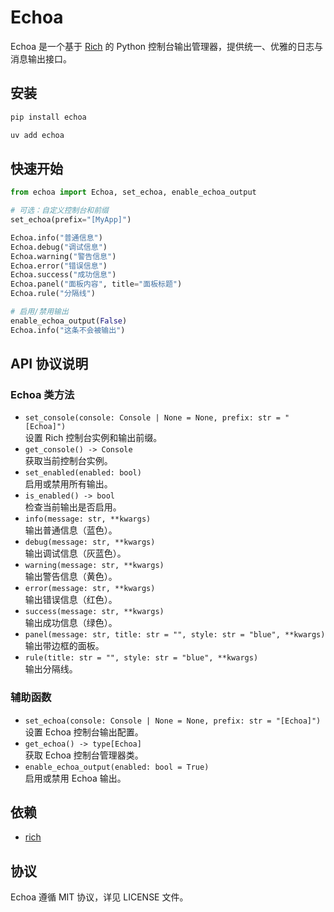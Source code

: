 # Echoa

Echoa 是一个基于 [Rich](https://github.com/Textualize/rich) 的 Python 控制台输出管理器，提供统一、优雅的日志与消息输出接口。

## 安装

```bash
pip install echoa

uv add echoa
```

## 快速开始

```python
from echoa import Echoa, set_echoa, enable_echoa_output

# 可选：自定义控制台和前缀
set_echoa(prefix="[MyApp]")

Echoa.info("普通信息")
Echoa.debug("调试信息")
Echoa.warning("警告信息")
Echoa.error("错误信息")
Echoa.success("成功信息")
Echoa.panel("面板内容", title="面板标题")
Echoa.rule("分隔线")

# 启用/禁用输出
enable_echoa_output(False)
Echoa.info("这条不会被输出")
```

## API 协议说明

### Echoa 类方法

- `set_console(console: Console | None = None, prefix: str = "[Echoa]")`  
  设置 Rich 控制台实例和输出前缀。
- `get_console() -> Console`  
  获取当前控制台实例。
- `set_enabled(enabled: bool)`  
  启用或禁用所有输出。
- `is_enabled() -> bool`  
  检查当前输出是否启用。
- `info(message: str, **kwargs)`  
  输出普通信息（蓝色）。
- `debug(message: str, **kwargs)`  
  输出调试信息（灰蓝色）。
- `warning(message: str, **kwargs)`  
  输出警告信息（黄色）。
- `error(message: str, **kwargs)`  
  输出错误信息（红色）。
- `success(message: str, **kwargs)`  
  输出成功信息（绿色）。
- `panel(message: str, title: str = "", style: str = "blue", **kwargs)`  
  输出带边框的面板。
- `rule(title: str = "", style: str = "blue", **kwargs)`  
  输出分隔线。

### 辅助函数

- `set_echoa(console: Console | None = None, prefix: str = "[Echoa]")`  
  设置 Echoa 控制台输出配置。
- `get_echoa() -> type[Echoa]`  
  获取 Echoa 控制台管理器类。
- `enable_echoa_output(enabled: bool = True)`  
  启用或禁用 Echoa 输出。

## 依赖
- [rich](https://github.com/Textualize/rich)

## 协议
Echoa 遵循 MIT 协议，详见 LICENSE 文件。

